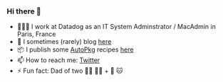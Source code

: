 ### Hi there 👋

- 🧑🏻‍💻 I work at Datadog as an IT System Adminstrator / MacAdmin in Paris, France
- 💬 I sometimes (rarely) blog [here](https://meleia.net)
- 📦 I publish some [AutoPkg](https://github.com/autopkg) recipes [here](https://github.com/autopkg/psaintemarie-recipes)
- 📫 How to reach me: [Twitter](twitter.com/psm)
- ⚡ Fun fact: Dad of two 👧🏼 👶🏼 + 🐶 🐱

<!--
**psaintemarie/psaintemarie** is a ✨ _special_ ✨ repository because its `README.md` (this file) appears on your GitHub profile.

Here are some ideas to get you started:

- 🔭 I’m currently working on ...
- 🌱 I’m currently learning ...
- 👯 I’m looking to collaborate on ...
- 🤔 I’m looking for help with ...
- 💬 Ask me about ...
- 📫 How to reach me: ...
- 😄 Pronouns: ...
- ⚡ Fun fact: ...
-->
